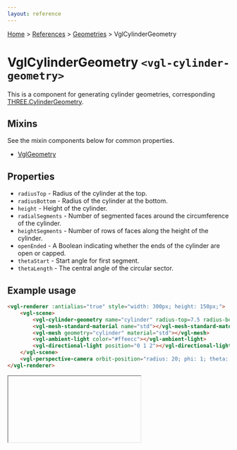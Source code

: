 ```yaml
---
layout: reference
---
```

[Home](..) &gt; [References](.) &gt; [Geometries](.#geometries) &gt; VglCylinderGeometry
# VglCylinderGeometry `<vgl-cylinder-geometry>`
This is a component for generating cylinder geometries, corresponding [THREE.CylinderGeometry](https://threejs.org/docs/index.html#api/geometries/CylinderGeometry).
## Mixins
See the mixin components below for common properties.
* [VglGeometry](vgl-geometry)

## Properties
* `radiusTop` - Radius of the cylinder at the top.
* `radiusBottom` - Radius of the cylinder at the bottom.
* `height` - Height of the cylinder.
* `radialSegments` - Number of segmented faces around the circumference of the cylinder.
* `heightSegments` - Number of rows of faces along the height of the cylinder.
* `openEnded` - A Boolean indicating whether the ends of the cylinder are open or capped.
* `thetaStart` - Start angle for first segment.
* `thetaLength` - The central angle of the circular sector.

## Example usage
```html
<vgl-renderer :antialias="true" style="width: 300px; height: 150px;">
    <vgl-scene>
        <vgl-cylinder-geometry name="cylinder" radius-top=7.5 radius-bottom=6 height=10></vgl-cylinder-geometry>
        <vgl-mesh-standard-material name="std"></vgl-mesh-standard-material>
        <vgl-mesh geometry="cylinder" material="std"></vgl-mesh>
        <vgl-ambient-light color="#ffeecc"></vgl-ambient-light>
        <vgl-directional-light position="0 1 2"></vgl-directional-light>
    </vgl-scene>
    <vgl-perspective-camera orbit-position="radius: 20; phi: 1; theta: 0.5;"></vgl-perspective-camera>
</vgl-renderer>
```
<div class="vgl-example"><iframe class="vgl-example__content" srcdoc="
    <style>
        body {
            margin: 0;
            overflow: hidden;
        }
        .vgl-canvas {
            height: 100vh;
        }
    </style>
    <vgl-renderer :antialias='true' class='vgl-canvas'>
        <vgl-scene>
            <vgl-cylinder-geometry name='cylinder' radius-top=7.5 radius-bottom=6 height=10></vgl-cylinder-geometry>
            <vgl-mesh-standard-material name='std'></vgl-mesh-standard-material>
            <vgl-mesh geometry='cylinder' material='std'></vgl-mesh>
            <vgl-ambient-light color='#ffeecc'></vgl-ambient-light>
            <vgl-directional-light position='0 1 2'></vgl-directional-light>
        </vgl-scene>
        <vgl-perspective-camera orbit-position='radius: 20; phi: 1; theta: 0.5;'></vgl-perspective-camera>
    </vgl-renderer>
    <script src='https://unpkg.com/vue/dist/vue.min.js'></script>
    <script src='https://unpkg.com/three/build/three.min.js'></script>
    <script src='../js/vue-gl.js'></script>
    <script>
        Object.keys(VueGL).forEach(function(name) {
            Vue.component(name, VueGL[name]);
        });
        const vm = new Vue({
            el: '.vgl-canvas'
        });
    </script>
"></iframe></div>
<script src="https://unpkg.com/srcdoc-polyfill@1.0.0/srcdoc-polyfill.min.js"></script>
